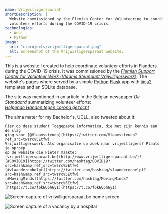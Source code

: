 ```yaml
---
name: Vrijwilligers­paraat
shortDescription: |
  Website commissioned by the Flemish Center for Volunteering to coordinate 
  volunteer efforts during the COVID-19 crisis.
technologies:
  - Web
  - Python
image:
  url: "c:projects/vrijwilligersparaat.png"
  alt: Screenshot of the Vrijwilligersparaat website.
---
```


This is a website I created to help coordinate volunteer efforts in Flanders
during the COVID-19 crisis. It was commissioned by the [*Flemish Support Center
for Volunteer Work* (*Vlaams Steunpunt
Vrijwilligerswerk*)](https://www.vlaanderenvrijwilligt.be/). The website's pages
where served by a simple [Python](/technologies/python)
[Flask](https://flask.palletsprojects.com) app with
[jinja2](https://jinja.palletsprojects.com) templates and an SQLite database.

The site was mentioned in an article in the Belgian newspaper *De Standaard*
summarizing volunteer efforts:  
[*Helpende Handen tegen corona gezocht*](https://www.standaard.be/cnt/dmf20200323_04899292)

The alma mater for my Bachelor's, UCLL, also tweeted about it:
```{tweet} https://twitter.com/hogeschoolUCLL/status/1242063205481971712 "Hogeschool UCLL" hogeschoolUCLL "1:18 PM · Mar 23, 2020"
Fier op deze student Toegepaste Informatica, die met zijn kennis aan de slag 
ging voor [@Vlaamssteunp](https://twitter.com/Vlaamssteunp?ref_src=twsrc%5Etfw) 
Vrijwilligerswerk. Als organisatie op zoek naar vrijwilligers? Plaats je oproep 
op de website die Pieter maakte: 
[vrijwilligersparaat.be](http://www.vrijwilligersparaat.be/)! 
[#COVID19](https://twitter.com/hashtag/COVID19?src=hash&amp;ref_src=twsrc%5Etfw)
[#vlaanderenhelpt](https://twitter.com/hashtag/vlaanderenhelpt?src=hash&amp;ref_src=twsrc%5Etfw)
[#MovingMinds](https://twitter.com/hashtag/MovingMinds?src=hash&amp;ref_src=twsrc%5Etfw)
[https://t.co/f6kEU6h6yI](https://t.co/f6kEU6h6yI)
```

![Screen capture of vrijwilligersparaat.be home
screen](c:projects/vrijwilligersparaat.png "Home screen")

![Screen capture of a vacancy by a
hospital](c:projects/vrijwilligersparaat-vacancy.png "Vacancy for a hospital
assistant")
